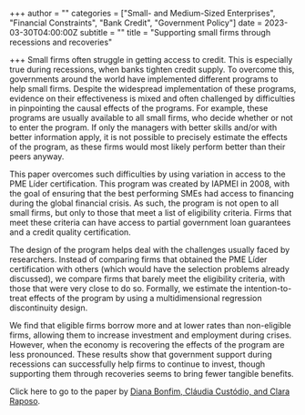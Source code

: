 +++
author = ""
categories = ["Small- and Medium-Sized Enterprises", "Financial Constraints", "Bank Credit", "Government Policy"]
date = 2023-03-30T04:00:00Z
subtitle = ""
title = "Supporting small firms through recessions and recoveries"

+++
Small firms often struggle in getting access to credit. This is especially true during recessions, when banks tighten credit supply. To overcome this, governments around the world have implemented different programs to help small firms. Despite the widespread implementation of these programs, evidence on their effectiveness is mixed and often challenged by difficulties in pinpointing the causal effects of the programs. For example, these programs are usually available to all small firms, who decide whether or not to enter the program. If only the managers with better skills and/or with better information apply, it is not possible to precisely estimate the effects of the program, as these firms would most likely perform better than their peers anyway.

This paper overcomes such difficulties by using variation in access to the PME Líder certification. This program was created by IAPMEI in 2008, with the goal of ensuring that the best performing SMEs had access to financing during the global financial crisis. As such, the program is not open to all small firms, but only to those that meet a list of eligibility criteria. Firms that meet these criteria can have access to partial government loan guarantees and a credit quality certification.

The design of the program helps deal with the challenges usually faced by researchers. Instead of comparing firms that obtained the PME Líder certification with others (which would have the selection problems already discussed), we compare firms that barely meet the eligibility criteria, with those that were very close to do so. Formally, we estimate the intention-to-treat effects of the program by using a multidimensional regression discontinuity design.

We find that eligible firms borrow more and at lower rates than non-eligible firms, allowing them to increase investment and employment during crises. However, when the economy is recovering the effects of the program are less pronounced. These results show that government support during recessions can successfully help firms to continue to invest, though supporting them through recoveries seems to bring fewer tangible benefits.

Click here to go to the paper by [Diana Bonfim, Cláudia Custódio, and Clara Raposo](https://www.sciencedirect.com/science/article/pii/S0304405X23000144).
